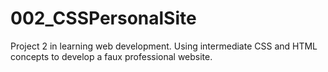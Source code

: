 # 002_CSSPersonalSite
Project 2 in learning web development. Using intermediate CSS and HTML concepts to develop a faux professional website.
